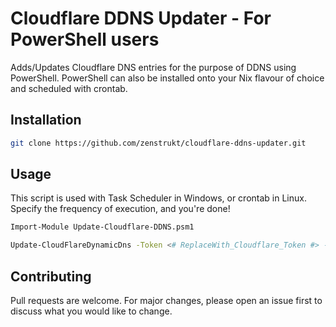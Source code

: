 # Cloudflare DDNS Updater - For PowerShell users
Adds/Updates Cloudflare DNS entries for the purpose of DDNS using PowerShell. PowerShell can also be installed onto your Nix flavour of choice and scheduled with crontab.

## Installation

```bash
git clone https://github.com/zenstrukt/cloudflare-ddns-updater.git
```

## Usage
This script is used with Task Scheduler in Windows, or crontab in Linux. Specify the frequency of execution, and you're done!

```bash
Import-Module Update-Cloudflare-DDNS.psm1

Update-CloudFlareDynamicDns -Token <# ReplaceWith_Cloudflare_Token #> -Email <# ReplaceWith_Cloudflare_Email #> -Zone <# ReplaceWith_DomainName #> -Record <# ReplaceWith_RecordName #>
```

## Contributing
Pull requests are welcome. For major changes, please open an issue first to discuss what you would like to change.
